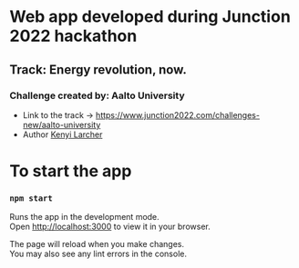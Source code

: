# Web app developed during Junction 2022 hackathon
## Track: Energy revolution, now. 
### Challenge created by: Aalto University
- Link to the track -> https://www.junction2022.com/challenges-new/aalto-university
- Author [Kenyi Larcher](https://github.com/kenyilarcher)

# To start the app
### `npm start`

Runs the app in the development mode.\
Open [http://localhost:3000](http://localhost:3000) to view it in your browser.

The page will reload when you make changes.\
You may also see any lint errors in the console.
